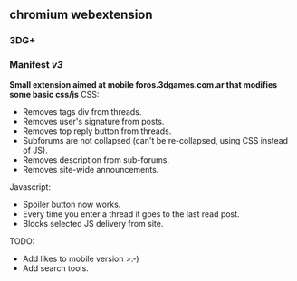 ## chromium webextension
### **3DG+**
### Manifest *v3*
**Small extension aimed at mobile foros.3dgames.com.ar that modifies some basic css/js**
CSS:
- Removes tags div from threads.
- Removes user's signature from posts.
- Removes top reply button from threads.
- Subforums are not collapsed (can't be re-collapsed, using CSS instead of JS).
- Removes description from sub-forums.
- Removes site-wide announcements.

Javascript:
- Spoiler button now works.
- Every time you enter a thread it goes to the last read post.
- Blocks selected JS delivery from site.

TODO:
- Add likes to mobile version >:‑)
- Add search tools.
